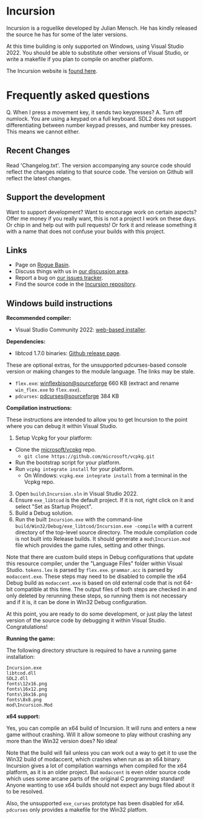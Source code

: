 Incursion
=========

Incursion is a roguelike developed by Julian Mensch.  He has kindly released the source he has for some of the later versions.

At this time building is only supported on Windows, using Visual Studio 2022.  You should be able to substitute other versions of Visual Studio, or write a makefile if you plan to compile on another platform.

The Incursion website is [found here](http://incursion-roguelike.net).

Frequently asked questions
==========================

 Q. When I press a movement key, it sends two keypresses?
 A. Turn off numlock. You are using a keypad on a full keyboard.  SDL2 does not support differentiating between number keypad presses, and number key presses. This means we cannot either.

Recent Changes
--------------

Read 'Changelog.txt'.  The version accompanying any source code should reflect the changes relating to that source code. The version on Github will reflect the latest changes.

Support the development
-----------------------

Want to support development?  Want to encourage work on certain aspects? Offer me money if you really want, this is not a project I work on these days. Or chip in and help out with pull requests! Or fork it and release something it with a name that does not confuse your builds with this project.

Links
-----

 * Page on [Rogue Basin](https://www.roguebasin.com/index.php?title=Incursion).
 * Discuss things with us in [our discussion area](https://github.com/rmtew/incursion-roguelike/discussions).
 * Report a bug on [our issues tracker](https://github.com/rmtew/incursion-roguelike/issues).
 * Find the source code in the [Incursion repository](https://github.com/rmtew/incursion-roguelike).

Windows build instructions
--------------------------

**Recommended compiler:**

  * Visual Studio Community 2022: [web-based installer](https://visualstudio.microsoft.com/downloads/#d-community).

**Dependencies:**

  * libtcod 1.7.0 binaries: [Github release page](https://github.com/libtcod/libtcod/releases/tag/1.7.0).

These are optional extras, for the unsupported pdcurses-based console version or making changes to the module language. The links may be stale.

  * `flex.exe`: [winflexbison@sourceforge](http://sourceforge.net/projects/winflexbison/) 660 KB (extract and rename `win_flex.exe` to `flex.exe`).
  * `pdcurses`: [pdcurses@sourceforge](http://pdcurses.sourceforge.net) 384 KB

**Compilation instructions:**

These instructions are intended to allow you to get Incursion to the point where you can debug it within Visual Studio.

1. Setup Vcpkg for your platform:
  * Clone the [microsoft/vcpkg](https://github.com/microsoft/vcpkg) repo.
    * `git clone https://github.com/microsoft/vcpkg.git`
  * Run the bootstrap script for your platform.
  * Run `vcpkg integrate install` for your platform.
    * On Windows: `vcpkg.exe integrate install` from a terminal in the Vcpkg repo.
3. Open `build\Incursion.sln` in Visual Studio 2022.
4. Ensure `exe_libtcod` is the default project. If it is not, right click on it and select "Set as Startup Project".
5. Build a Debug solution.
6. Run the built `Incursion.exe` with the command-line `build/Win32/Debug/exe_libtcod/Incursion.exe -compile` with a current directory of the top-level source directory. The module compilation code is not built into Release builds. It should generate a `mod\Incursion.mod` file which provides the game rules, setting and other things.

Note that there are custom build steps in Debug configurations that update this resource compiler, under the "Language Files" folder within Visual Studio. `tokens.lex` is parsed by `flex.exe`. `grammar.acc` is parsed by `modaccent.exe`. These steps may need to be disabled to compile the x64 Debug build as `modaccent.exe` is based on old external code that is not 64-bit compatible at this time. The output files of both steps are checked in and only deleted by rerunning these steps, so running them is not necessary and if it is, it can be done in Win32 Debug configuration.

At this point, you are ready to do some development, or just play the latest version of the source code by debugging it within Visual Studio.  Congratulations!

**Running the game:**

The following directory structure is required to have a running game installation:

```
Incursion.exe
libtcod.dll
SDL2.dll
fonts\12x16.png
fonts\16x12.png
fonts\16x16.png
fonts\8x8.png
mod\Incursion.Mod
```


**x64 support:**

Yes, you can compile an x64 build of Incursion. It will runs and enters a new game without crashing.  Will it allow someone to play without crashing any more than the Win32 version does?  No idea!

Note that the build will fail unless you can work out a way to get it to use the Win32 build of modaccent, which crashes when run as an x64 binary.  Incursion gives a lot of compilation warnings when compiled for the x64 platform, as it is an older project.  But `modaccent` is even older source code which uses some arcane parts of the original C programming standard!  Anyone wanting to use x64 builds should not expect any bugs filed about it to be resolved.

Also, the unsupported `exe_curses` prototype has been disabled for x64.  `pdcurses` only provides a makefile for the Win32 platfom.